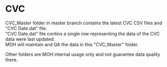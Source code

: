 # CVC
CVC_Master folder in master branch contains the latest CVC CSV files and "CVC Date.dat" file.  
"CVC Date.dat" file contins a single row representing the data of the CVC data were last updated.  
MOH will maintain and QA the data in this "CVC_Master" folder.

Other folders are MOH internal usage only and not guarantee data quality there.
